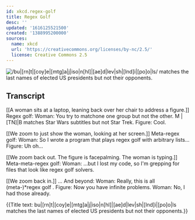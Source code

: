 ```yaml
---
id: xkcd.regex-golf
title: Regex Golf
desc: ''
updated: '1616125521500'
created: '1388995200000'
sources:
  name: xkcd
  url: 'https://creativecommons.org/licenses/by-nc/2.5/'
  license: Creative Commons 2.5
---
```

![/bu|[rn]t|[coy]e|[mtg]a|j|iso|n[hl]|[ae]d|lev|sh|[lnd]i|[po]o|ls/ matches the last names of elected US presidents but not their opponents.](https://imgs.xkcd.com/comics/regex_golf.png)

## Transcript
[[A woman sits at a laptop, leaning back over her chair to address a figure.]]
Regex golf: 
Woman: You try to matchone one group but not the other. 
M | [TN]|B
 matches Star Wars subtitles but not Star Trek. 
Figure: Cool. 

[[We zoom to just show the woman, looking at her screen.]]
Meta-regex golf: 
Woman: So I wrote a program that plays regex golf with arbitrary lists...
Figure: Uh oh...

[[We zoom back out. The figure is facepalming. The woman is typing.]]
Meta-meta-regex golf: 
Woman: ...but I lost my code, so I'm grepping for files that look like regex golf solvers. 

[[We zoom back in.]]
... And beyond:
Woman: Really, this is all 
(meta-)*regex golf
.
Figure: Now you have infinite problems. 
Woman: No, I had those already. 

{{Title text: 
bu|[rn]t|[coy]e|[mtg]a|j|iso|n[hl]|[ae]d|lev|sh|[lnd]i|[po]o|ls
 matches the last names of elected US presidents but not their opponents.}}

